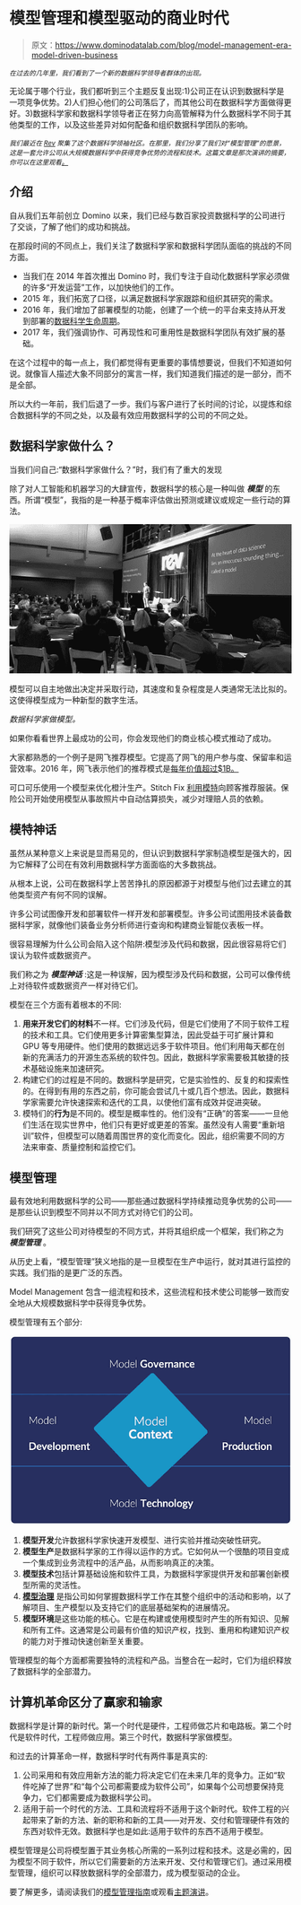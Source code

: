 # 模型管理和模型驱动的商业时代

> 原文：<https://www.dominodatalab.com/blog/model-management-era-model-driven-business>

<small>*在过去的几年里，我们看到了一个新的数据科学领导者群体的出现。*</small>

无论属于哪个行业，我们都听到三个主题反复出现:1)公司正在认识到数据科学是一项竞争优势。2)人们担心他们的公司落后了，而其他公司在数据科学方面做得更好。3)数据科学家和数据科学领导者正在努力向高管解释为什么数据科学不同于其他类型的工作，以及这些差异对如何配备和组织数据科学团队的影响。

<small>*我们最近在 [Rev](https://rev.dominodatalab.com/?utm_source=blog&utm_medium=post&utm_campaign=) 聚集了这个数据科学领袖社区。在那里，我们分享了我们对“模型管理”的愿景，这是一套允许公司从大规模数据科学中获得竞争优势的流程和技术。这篇文章是那次演讲的摘要，你可以在这里观看[。](https://dominodatalab.wistia.com/medias/fq0l4152sh)*</small>

## 介绍

自从我们五年前创立 Domino 以来，我们已经与数百家投资数据科学的公司进行了交谈，了解了他们的成功和挑战。

在那段时间的不同点上，我们关注了数据科学家和数据科学团队面临的挑战的不同方面。

*   当我们在 2014 年首次推出 Domino 时，我们专注于自动化数据科学家必须做的许多“开发运营”工作，以加快他们的工作。
*   2015 年，我们拓宽了口径，以满足数据科学家跟踪和组织其研究的需求。
*   2016 年，我们增加了部署模型的功能，创建了一个统一的平台来支持从开发到部署的[数据科学生命周期](/blog/how-enterprise-mlops-works-throughout-the-data-science-lifecycle)。
*   2017 年，我们强调协作、可再现性和可重用性是数据科学团队有效扩展的基础。

在这个过程中的每一点上，我们都觉得有更重要的事情想要说，但我们不知道如何说。就像盲人描述大象不同部分的寓言一样，我们知道我们描述的是一部分，而不是全部。

所以大约一年前，我们后退了一步。我们与客户进行了长时间的讨论，以提炼和综合数据科学的不同之处，以及最有效应用数据科学的公司的不同之处。

## 数据科学家做什么？

当我们问自己:“数据科学家做什么？”时，我们有了重大的发现

除了对人工智能和机器学习的大肆宣传，数据科学的核心是一种叫做 ***模型*** 的东西。所谓“模型”，我指的是一种基于概率评估做出预测或建议或规定一些行动的算法。

![Rev presentation](img/6a2047bd0d87b5b136df8e7f1b49b3b6.png)

模型可以自主地做出决定并采取行动，其速度和复杂程度是人类通常无法比拟的。这使得模型成为一种新型的数字生活。

*数据科学家做模型。*

如果你看看世界上最成功的公司，你会发现他们的商业核心模式推动了成功。

大家都熟悉的一个例子是网飞推荐模型。它提高了网飞的用户参与度、保留率和运营效率。2016 年，网飞表示他们的推荐模式是[每年价值超过$1B。](http://www.businessinsider.com/netflix-recommendation-engine-worth-1-billion-per-year-2016-6)

可口可乐使用一个模型来优化橙汁生产。Stitch Fix [利用模特](https://multithreaded.stitchfix.com/blog/)向顾客推荐服装。保险公司开始使用模型从事故照片中自动估算损失，减少对理赔人员的依赖。

## 模特神话

虽然从某种意义上来说是显而易见的，但认识到数据科学家制造模型是强大的，因为它解释了公司在有效利用数据科学方面面临的大多数挑战。

从根本上说，公司在数据科学上苦苦挣扎的原因都源于对模型与他们过去建立的其他类型资产有何不同的误解。

许多公司试图像开发和部署软件一样开发和部署模型。许多公司试图用技术装备数据科学家，就像他们装备业务分析师进行查询和构建商业智能仪表板一样。

很容易理解为什么公司会陷入这个陷阱:模型涉及代码和数据，因此很容易将它们误认为软件或数据资产。

我们称之为 ***模型神话*** :这是一种误解，因为模型涉及代码和数据，公司可以像传统上对待软件或数据资产一样对待它们。

模型在三个方面有着根本的不同:

1.  **用来开发它们的材料**不一样。它们涉及代码，但是它们使用了不同于软件工程的技术和工具。它们使用更多计算密集型算法，因此受益于可扩展计算和 GPU 等专用硬件。他们使用的数据远远多于软件项目。他们利用每天都在创新的充满活力的开源生态系统的软件包。因此，数据科学家需要极其敏捷的技术基础设施来加速研究。
2.  构建它们的过程是不同的。数据科学是研究，它是实验性的、反复的和探索性的。在得到有用的东西之前，你可能会尝试几十或几百个想法。因此，数据科学家需要允许快速探索和迭代的工具，以使他们富有成效并促进突破。
3.  模特们的**行为**是不同的。模型是概率性的。他们没有“正确”的答案——一旦他们生活在现实世界中，他们只有更好或更差的答案。虽然没有人需要“重新培训”软件，但模型可以随着周围世界的变化而变化。因此，组织需要不同的方法来审查、质量控制和监控它们。

## 模型管理

最有效地利用数据科学的公司——那些通过数据科学持续推动竞争优势的公司——是那些认识到模型不同并以不同方式对待它们的公司。

我们研究了这些公司对待模型的不同方式，并将其组织成一个框架，我们称之为 ***模型管理*** 。

从历史上看，“模型管理”狭义地指的是一旦模型在生产中运行，就对其进行监控的实践。我们指的是更广泛的东西。

Model Management 包含一组流程和技术，这些流程和技术使公司能够一致而安全地从大规模数据科学中获得竞争优势。

模型管理有五个部分:

![Model content diagram](img/dc4ab9a787fdbdfa7c7acf2e2b3ad54e.png)

1.  **模型开发**允许数据科学家快速开发模型、进行实验并推动突破性研究。
2.  **模型生产**是数据科学家的工作得以运作的方式。它如何从一个很酷的项目变成一个集成到业务流程中的活产品，从而影响真正的决策。
3.  **模型技术**包括计算基础设施和软件工具，为数据科学家提供开发和部署创新模型所需的灵活性。
4.  [**模型治理**](/blog/the-role-of-model-governance-in-machine-learning-and-artificial-intelligence) 是指公司如何掌握数据科学工作在其整个组织中的活动和影响，以了解项目、生产模型以及支持它们的底层基础架构的进展情况。
5.  **模型环境**是这些功能的核心。它是在构建或使用模型时产生的所有知识、见解和所有工件。这通常是公司最有价值的知识产权，找到、重用和构建知识产权的能力对于推动快速创新至关重要。

管理模型的每个方面都需要独特的流程和产品。当整合在一起时，它们为组织释放了数据科学的全部潜力。

## 计算机革命区分了赢家和输家

数据科学是计算的新时代。第一个时代是硬件，工程师做芯片和电路板。第二个时代是软件时代，工程师做应用。第三个时代，数据科学家做模型。

和过去的计算革命一样，数据科学时代有两件事是真实的:

1.  公司采用和有效应用新方法的能力将决定它们在未来几年的竞争力。正如“软件吃掉了世界”和“每个公司都需要成为软件公司”，如果每个公司想要保持竞争力，它们都需要成为数据科学公司。
2.  适用于前一个时代的方法、工具和流程将不适用于这个新时代。软件工程的兴起带来了新的方法、新的职称和新的工具——对开发、交付和管理硬件有效的东西对软件无效。数据科学也是如此:适用于软件的东西不适用于模型。

模型管理是公司将模型置于其业务核心所需的一系列过程和技术。这是必需的，因为模型不同于软件，所以它们需要新的方法来开发、交付和管理它们。通过采用模型管理，组织可以释放数据科学的全部潜力，成为模型驱动的企业。

要了解更多，请阅读我们的[模型管理指南](https://www.dominodatalab.com/resources/field-guide/machine-learning-model-management)或观看[主题演讲](https://dominodatalab.wistia.com/medias/fq0l4152sh)。